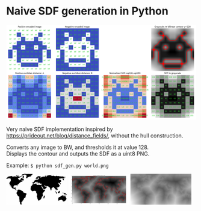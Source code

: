 # Naive SDF generation in Python

![Figure](./Figure.png)

Very naive SDF implementation inspired by https://prideout.net/blog/distance_fields/, without the hull construction.

Converts any image to BW, and thresholds it at value 128.  
Displays the contour and outputs the SDF as a uint8 PNG.


Example: `$ python sdf_gen.py world.png`
<p float="left">
  <img src="./world.png" width="32%" />
  <img src="./Figure2.png" width="32%" /> 
  <img src="./world-sdf.png" width="32%" /> 
</p>
